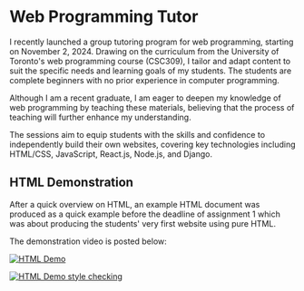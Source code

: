 # Web Programming Tutor

I recently launched a group tutoring program for web programming, starting on November 2, 2024. Drawing on the curriculum from the University of Toronto's web programming course (CSC309), I tailor and adapt content to suit the specific needs and learning goals of my students. The students are complete beginners with no prior experience in computer programming.

Although I am a recent graduate, I am eager to deepen my knowledge of web programming by teaching these materials, believing that the process of teaching will further enhance my understanding.

The sessions aim to equip students with the skills and confidence to independently build their own websites, covering key technologies including HTML/CSS, JavaScript, React.js, Node.js, and Django.

## HTML Demonstration

After a quick overview on HTML, an example HTML document was produced as a quick example before the deadline of assignment 1 which was about producing the students' very first website using pure HTML.

The demonstration video is posted below:

[![HTML Demo](http://img.youtube.com/vi/pqDyRw-5ZCA/0.jpg)](http://www.youtube.com/watch?v=pqDyRw-5ZCA "Assignment 1 - Making Webpage using HTML only")

[![HTML Demo style checking](http://img.youtube.com/vi/dKZ-HEPShnw/0.jpg)](http://www.youtube.com/watch?v=dKZ-HEPShnw "Assignment 1 - Error/style checking")

